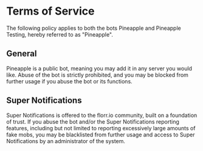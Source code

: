 # Terms of Service
The following policy applies to both the bots Pineapple and Pineapple Testing, hereby referred to as "Pineapple".

## General
Pineapple is a public bot, meaning you may add it in any server you would like. Abuse of the bot is strictly prohibited, and you may be blocked from further usage if you abuse the bot or its functions.

## Super Notifications
Super Notifications is offered to the florr.io community, built on a foundation of trust. If you abuse the bot and/or the Super Notifications reporting features, including but not limited to reporting excessively large amounts of fake mobs, you may be blacklisted from further usage and access to Super Notifications by an administrator of the system.